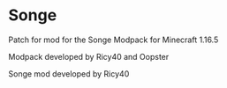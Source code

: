 # Songe

Patch for mod for the Songe Modpack for Minecraft 1.16.5


Modpack developed by Ricy40 and Oopster

Songe mod developed by Ricy40
